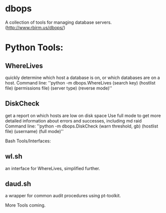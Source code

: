 dbops
=====
A collection of tools for managing database servers.
(http://www.rbirm.us/dbops/)

# Python Tools: #

## WhereLives ##
  quickly determine which host a database is on,
    or which databases are on a host.
      Command line:
        ''python -m dbops.WhereLives (search key) (hostlist file)
         (permissions file) (server type) (reverse mode)''
         
## DiskCheck ## 
  get a report on which hosts are low on disk space
    Use full mode to get more detailed information about errors and successes, including md raid
    Command line:
      ''python -m dbops.DiskCheck (warn threshold, gb) (hostlist file) (username) (full mode)''

Bash Tools/Interfaces:

## wl.sh ##
an interface for WhereLives, simplified further.
  
## daud.sh ##
a wrapper for common audit procedures using pt-toolkit.

More Tools coming.

